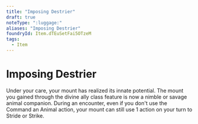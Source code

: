 ```yaml
---
title: "Imposing Destrier"
draft: true
noteType: ":luggage:"
aliases: "Imposing Destrier"
foundryId: Item.dTEuSetFai5OTzeM
tags:
  - Item
---
```


# Imposing Destrier

Under your care, your mount has realized its innate potential. The mount you gained through the divine ally class feature is now a nimble or savage animal companion. During an encounter, even if you don't use the Command an Animal action, your mount can still use 1 action on your turn to Stride or Strike.
